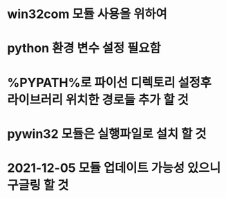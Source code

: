 # win32com 모듈 사용을 위하여
# python 환경 변수 설정 필요함
# %PYPATH%로 파이선 디렉토리 설정후 라이브러리 위치한 경로들 추가 할 것
# pywin32 모듈은 실행파일로 설치 할 것
# 2021-12-05 모듈 업데이트 가능성 있으니 구글링 할 것